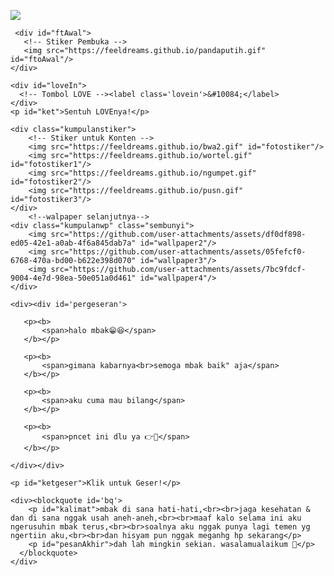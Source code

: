 <!DOCTYPE html>
<html lang="id">
<meta charset='UTF-8'/><meta content='width=device-width, initial-scale=1, user-scalable=1, minimum-scale=1, maximum-scale=5' name='viewport'/><meta content='IE=edge' http-equiv='X-UA-Compatible'/>
  
  <link rel="preconnect" href="https://fonts.googleapis.com">
  <link rel="preconnect" href="https://fonts.gstatic.com" crossorigin>
  <link href="https://fonts.googleapis.com/css2?family=Nunito+Sans:wght@400;700&display=swap" rel="stylesheet">
  <link href="https://fonts.googleapis.com/css2?family=Sono:wght@600&display=swap" rel="stylesheet">
  <link href="https://fonts.googleapis.com/css2?family=Nerko+One&display=swap" rel="stylesheet">

  <script src="https://cdn.jsdelivr.net/npm/sweetalert2@11.0.19/dist/sweetalert2.all.min.js"></script>
  <script src="https://unpkg.com/typeit@8.7.0/dist/index.umd.js"></script><link href="https://feeldreams.github.io/dibacadong/style.css" rel="stylesheet" type="text/css" />
  <script src="https://kit.fontawesome.com/4f3ce16e3e.js" crossorigin="anonymous"></script>
  
<head>
<title>Maaf Aku Suka Bikin Kamu Kesel</title>
<link rel="icon" type="image/x-icon" href="https://malasid.github.io/favicon.png">
<meta name="description" content="HTML Bucin Malas.id">
</head>
 <body>
	
   <!-- Ganti Audio di sini -->
   <audio src="https://github.com/user-attachments/assets/9fe07d8c-0469-4855-ab6a-42a196fad9ed" id="linkmp3" class="sembunyi"></audio>
   
   <div id="bodyblur">
     <!-- Wallpaper -->
      <img src="https://github.com/user-attachments/assets/7ee183ac-2466-4861-81b7-1926bbb08095" id="wallpaper"/>
   </div>
   
   <div id='Content'>

     <div id="ftAwal">
       <!-- Stiker Pembuka -->
       <img src="https://feeldreams.github.io/pandaputih.gif" id="ftoAwal"/>
    </div>

    <div id="loveIn">
      <!-- Tombol LOVE --><label class='lovein'>&#10084;</label>
    </div>
    <p id="ket">Sentuh LOVEnya!</p>

    <div class="kumpulanstiker">
        <!-- Stiker untuk Konten -->
        <img src="https://feeldreams.github.io/bwa2.gif" id="fotostiker"/>
        <img src="https://feeldreams.github.io/wortel.gif" id="fotostiker1"/>
        <img src="https://feeldreams.github.io/ngumpet.gif" id="fotostiker2"/>
        <img src="https://feeldreams.github.io/pusn.gif" id="fotostiker3"/>
    </div>
        <!--walpaper selanjutnya-->
    <div class="kumpulanwp" class="sembunyi">
        <img src="https://github.com/user-attachments/assets/df0df898-ed05-42e1-a0ab-4f6a845dab7a" id="wallpaper2"/>
        <img src="https://github.com/user-attachments/assets/05fefcf0-6768-470a-bd00-b622e398d070" id="wallpaper3"/>
        <img src="https://github.com/user-attachments/assets/7bc9fdcf-9004-4e7d-98ea-50e051a0d461" id="wallpaper4"/>
    </div>
    
    <div><div id='pergeseran'>
        
       <p><b>
           <span>halo mbak😁😆</span>
       </b></p>
       
       <p><b>
           <span>gimana kabarnya<br>semoga mbak baik" aja</span>
       </b></p>

       <p><b>
           <span>aku cuma mau bilang</span>
       </b></p>
       
       <p><b>
           <span>pncet ini dlu ya 👉💌</span>
       </b></p>
       
    </div></div>

    <p id="ketgeser">Klik untuk Geser!</p>

    <div><blockquote id='bq'>
        <p id="kalimat">mbak di sana hati-hati,<br><br>jaga kesehatan & dan di sana nggak usah aneh-aneh,<br><br>maaf kalo selama ini aku ngerusuhin mbak terus,<br><br>soalnya aku nggak punya lagi temen yg ngertiin aku,<br><br>dan hisyam pun nggak meganhg hp sekarang</p>
        <p id="pesanAkhir">dah lah mingkin sekian. wasalamualaikum 🤍</p>
      </blockquote>
    </div>
  
    
  </div>

<script>const body = document.querySelector("body"); const iniwp = [];iden = 1; iniwp[1] = wallpaper.src; iniwp[2] = wallpaper2.src; iniwp[3] = wallpaper3.src; iniwp[4] = wallpaper4.src; katakata = kalimat.innerHTML;pesanAkhir2 = pesanAkhir.innerHTML;kalimat.innerHTML = "";pesanAkhir.innerHTML=""; const swalst = Swal.mixin({timer: 2500, allowOutsideClick: false, showConfirmButton: false, timerProgressBar: true, imageHeight: 90,}); audio = new Audio('' + linkmp3.src); ftganti=0;fungsi=0;fungsiAwal=0;deffotostiker=fotostiker.src;function berjatuhan() {const heart = document.createElement("div"); heart.className = "fas fa-heart"; heart.style.left = (Math.random() * 90)+"vw"; heart.style.animationDuration = (Math.random()*3)+2+"s"; body.appendChild(heart);} setInterval(function name(params) {var heartArr = document.querySelectorAll(".fa-heart"); if (heartArr.length > 100) {heartArr[0].remove()}},100);Content.style = "opacity:1;margin-top:14vh"; const swals = Swal.mixin({allowOutsideClick: false, cancelButtonColor: '#FF0040', imageHeight: 80,}); </script>
<script src="https://malasid.github.io/html/bikinkesal.js"></script>
 </body>
</html>
